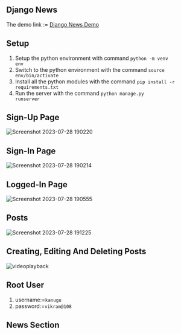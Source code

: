 
## Django News

The demo link := [Django News Demo](http://rajeshgowd.pythonanywhere.com/)

## Setup

1. Setup the python environment with command <code>python -m venv env</code>
2. Switch to the python environment with the command <code>source env/bin/activate</code>
3. Install all the python modules with the command <code>pip install -r requirements.txt</code>
4. Run the server with the command <code>python manage.py runserver</code>

## Sign-Up Page
![Screenshot 2023-07-28 190220](https://github.com/rajesh604/django_blog/assets/77529419/40271540-bab6-4967-981a-e6dbec5489ca)

## Sign-In Page
![Screenshot 2023-07-28 190214](https://github.com/rajesh604/django_blog/assets/77529419/9224cb86-1eb2-414d-b7f8-6394cc016927)

## Logged-In Page
![Screenshot 2023-07-28 190555](https://github.com/rajesh604/django_blog/assets/77529419/26487e54-8680-406c-b7b8-ef72644a8785)

## Posts
![Screenshot 2023-07-28 191225](https://github.com/rajesh604/django_blog/assets/77529419/63635b84-52f8-42a2-bc6f-fa42367d59ed)

## Creating, Editing And Deleting Posts
![videoplayback](https://github.com/rajesh604/django_blog/assets/77529419/ecccd385-4670-4b1d-866f-7fbb1ffbec72)

## Root User 
1. username:=<code>kanugu</code>
2. password:=<code>vikram@108</code>

## News Section
